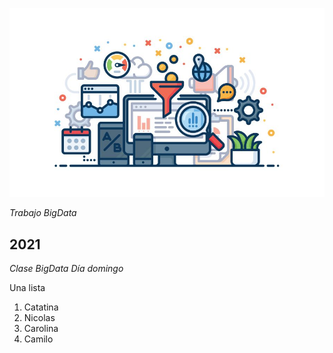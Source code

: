 ![Imagen n°1 del curso BigData](https://github.com/CamiloLG/mi.primer_Repositorio/blob/main/057e4bbb-295e-4674-86fd-1f21ae6d0475.jpg)

*Trabajo BigData*
## 2021
_Clase BigData_
*Día domingo*

Una lista

<ol>
  <li>Catatina</li>
  <li>Nicolas</li>
  <li>Carolina</li>
  <li>Camilo</li>
  
